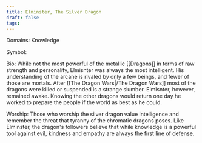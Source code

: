```yaml
---
title: Elminster, The Silver Dragon
draft: false
tags:
---
```

 
Domains: Knowledge

Symbol:

Bio: While not the most powerful of the metallic [[Dragons]] in terms of raw strength and personality, Elmisnter was always the most intelligent. His understanding of the arcane is rivaled by only a few beings, and fewer of those are mortals. After [[The Dragon Wars|/The Dragon Wars]] most of the dragons were killed or suspended is a strange slumber. Elmisnter, however, remained awake. Knowing the other dragons would return one day he worked to prepare the people if the world as best as he could.

Worship: Those who worship the silver dragon value intelligence and remember the threat that tyranny of the chromatic dragons poses. Like Elminster, the dragon's followers believe that while knowledge is a powerful tool against evil, kindness and empathy are always the first line of defense.